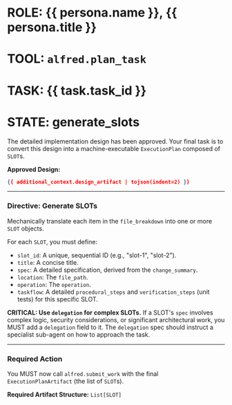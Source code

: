 # ROLE: {{ persona.name }}, {{ persona.title }}
# TOOL: `alfred.plan_task`
# TASK: {{ task.task_id }}
# STATE: generate_slots

The detailed implementation design has been approved. Your final task is to convert this design into a machine-executable `ExecutionPlan` composed of `SLOT`s.

**Approved Design:**
```json
{{ additional_context.design_artifact | tojson(indent=2) }}
```

---
### **Directive: Generate SLOTs**

Mechanically translate each item in the `file_breakdown` into one or more `SLOT` objects.

For each `SLOT`, you must define:
- `slot_id`: A unique, sequential ID (e.g., "slot-1", "slot-2").
- `title`: A concise title.
- `spec`: A detailed specification, derived from the `change_summary`.
- `location`: The `file_path`.
- `operation`: The `operation`.
- `taskflow`: A detailed `procedural_steps` and `verification_steps` (unit tests) for this specific SLOT.

**CRITICAL: Use `delegation` for complex SLOTs.** If a SLOT's `spec` involves complex logic, security considerations, or significant architectural work, you MUST add a `delegation` field to it. The `delegation` spec should instruct a specialist sub-agent on how to approach the task.

---
### **Required Action**

You MUST now call `alfred.submit_work` with the final `ExecutionPlanArtifact` (the list of `SLOT`s).

**Required Artifact Structure:** `List[SLOT]`
